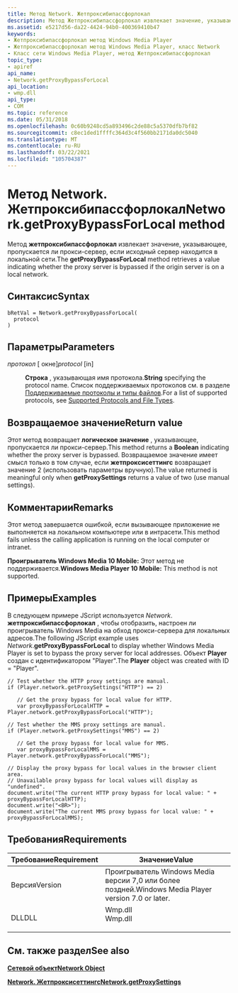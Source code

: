 ```yaml
---
title: Метод Network. Жетпроксибипассфорлокал
description: Метод Жетпроксибипассфорлокал извлекает значение, указывающее, пропускается ли прокси-сервер, если исходный сервер находится в локальной сети.
ms.assetid: e5217d56-da22-4424-94b0-400369410b47
keywords:
- Жетпроксибипассфорлокал метод Windows Media Player
- Жетпроксибипассфорлокал метод Windows Media Player, класс Network
- Класс сети Windows Media Player, метод Жетпроксибипассфорлокал
topic_type:
- apiref
api_name:
- Network.getProxyBypassForLocal
api_location:
- wmp.dll
api_type:
- COM
ms.topic: reference
ms.date: 05/31/2018
ms.openlocfilehash: 0c60b9248cd5a893496c2de88c5a5370dfb7bf82
ms.sourcegitcommit: c8ec1ded1ffffc364d3c4f560bb2171da0dc5040
ms.translationtype: MT
ms.contentlocale: ru-RU
ms.lasthandoff: 03/22/2021
ms.locfileid: "105704387"
---
```

# <a name="networkgetproxybypassforlocal-method"></a><span data-ttu-id="4950d-106">Метод Network. Жетпроксибипассфорлокал</span><span class="sxs-lookup"><span data-stu-id="4950d-106">Network.getProxyBypassForLocal method</span></span>

<span data-ttu-id="4950d-107">Метод **жетпроксибипассфорлокал** извлекает значение, указывающее, пропускается ли прокси-сервер, если исходный сервер находится в локальной сети.</span><span class="sxs-lookup"><span data-stu-id="4950d-107">The **getProxyBypassForLocal** method retrieves a value indicating whether the proxy server is bypassed if the origin server is on a local network.</span></span>

## <a name="syntax"></a><span data-ttu-id="4950d-108">Синтаксис</span><span class="sxs-lookup"><span data-stu-id="4950d-108">Syntax</span></span>


```JScript
bRetVal = Network.getProxyBypassForLocal(
  protocol
)
```



## <a name="parameters"></a><span data-ttu-id="4950d-109">Параметры</span><span class="sxs-lookup"><span data-stu-id="4950d-109">Parameters</span></span>

<dl> <dt>

<span data-ttu-id="4950d-110">*протокол* \[ окне\]</span><span class="sxs-lookup"><span data-stu-id="4950d-110">*protocol* \[in\]</span></span>
</dt> <dd>

<span data-ttu-id="4950d-111">**Строка** , указывающая имя протокола.</span><span class="sxs-lookup"><span data-stu-id="4950d-111">**String** specifying the protocol name.</span></span> <span data-ttu-id="4950d-112">Список поддерживаемых протоколов см. в разделе [Поддерживаемые протоколы и типы файлов](supported-protocols-and-file-types.md).</span><span class="sxs-lookup"><span data-stu-id="4950d-112">For a list of supported protocols, see [Supported Protocols and File Types](supported-protocols-and-file-types.md).</span></span>

</dd> </dl>

## <a name="return-value"></a><span data-ttu-id="4950d-113">Возвращаемое значение</span><span class="sxs-lookup"><span data-stu-id="4950d-113">Return value</span></span>

<span data-ttu-id="4950d-114">Этот метод возвращает **логическое значение** , указывающее, пропускается ли прокси-сервер.</span><span class="sxs-lookup"><span data-stu-id="4950d-114">This method returns a **Boolean** indicating whether the proxy server is bypassed.</span></span> <span data-ttu-id="4950d-115">Возвращаемое значение имеет смысл только в том случае, если **жетпроксисеттингс** возвращает значение 2 (использовать параметры вручную).</span><span class="sxs-lookup"><span data-stu-id="4950d-115">The value returned is meaningful only when **getProxySettings** returns a value of two (use manual settings).</span></span>

## <a name="remarks"></a><span data-ttu-id="4950d-116">Комментарии</span><span class="sxs-lookup"><span data-stu-id="4950d-116">Remarks</span></span>

<span data-ttu-id="4950d-117">Этот метод завершается ошибкой, если вызывающее приложение не выполняется на локальном компьютере или в интрасети.</span><span class="sxs-lookup"><span data-stu-id="4950d-117">This method fails unless the calling application is running on the local computer or intranet.</span></span>

<span data-ttu-id="4950d-118">**Проигрыватель Windows Media 10 Mobile:** Этот метод не поддерживается.</span><span class="sxs-lookup"><span data-stu-id="4950d-118">**Windows Media Player 10 Mobile:** This method is not supported.</span></span>

## <a name="examples"></a><span data-ttu-id="4950d-119">Примеры</span><span class="sxs-lookup"><span data-stu-id="4950d-119">Examples</span></span>

<span data-ttu-id="4950d-120">В следующем примере JScript используется *Network*. **жетпроксибипассфорлокал** , чтобы отобразить, настроен ли проигрыватель Windows Media на обход прокси-сервера для локальных адресов.</span><span class="sxs-lookup"><span data-stu-id="4950d-120">The following JScript example uses *Network*.**getProxyBypassForLocal** to display whether Windows Media Player is set to bypass the proxy server for local addresses.</span></span> <span data-ttu-id="4950d-121">Объект **Player** создан с идентификатором "Player".</span><span class="sxs-lookup"><span data-stu-id="4950d-121">The **Player** object was created with ID = "Player".</span></span>


```JScript
// Test whether the HTTP proxy settings are manual.
if (Player.network.getProxySettings("HTTP") == 2)

   // Get the proxy bypass for local value for HTTP.
   var proxyBypassForLocalHTTP = Player.network.getProxyBypassForLocal("HTTP");

// Test whether the MMS proxy settings are manual.
if (Player.network.getProxySettings("MMS") == 2)

   // Get the proxy bypass for local value for MMS.
   var proxyBypassForLocalMMS = Player.network.getProxyBypassForLocal("MMS");

// Display the proxy bypass for local values in the browser client area.
// Unavailable proxy bypass for local values will display as "undefined".
document.write("The current HTTP proxy bypass for local value: " + proxyBypassForLocalHTTP);
document.write("<BR>");
document.write("The current MMS proxy bypass for local value: " + proxyBypassForLocalMMS);

```



## <a name="requirements"></a><span data-ttu-id="4950d-122">Требования</span><span class="sxs-lookup"><span data-stu-id="4950d-122">Requirements</span></span>



| <span data-ttu-id="4950d-123">Требование</span><span class="sxs-lookup"><span data-stu-id="4950d-123">Requirement</span></span> | <span data-ttu-id="4950d-124">Значение</span><span class="sxs-lookup"><span data-stu-id="4950d-124">Value</span></span> |
|--------------------|------------------------------------------------------------------------------------|
| <span data-ttu-id="4950d-125">Версия</span><span class="sxs-lookup"><span data-stu-id="4950d-125">Version</span></span><br/> | <span data-ttu-id="4950d-126">Проигрыватель Windows Media версии 7,0 или более поздней.</span><span class="sxs-lookup"><span data-stu-id="4950d-126">Windows Media Player version 7.0 or later.</span></span><br/>                              |
| <span data-ttu-id="4950d-127">DLL</span><span class="sxs-lookup"><span data-stu-id="4950d-127">DLL</span></span><br/>     | <dl> <span data-ttu-id="4950d-128"><dt>Wmp.dll</dt></span><span class="sxs-lookup"><span data-stu-id="4950d-128"><dt>Wmp.dll</dt></span></span> </dl> |



## <a name="see-also"></a><span data-ttu-id="4950d-129">См. также раздел</span><span class="sxs-lookup"><span data-stu-id="4950d-129">See also</span></span>

<dl> <dt>

[<span data-ttu-id="4950d-130">**Сетевой объект**</span><span class="sxs-lookup"><span data-stu-id="4950d-130">**Network Object**</span></span>](network-object.md)
</dt> <dt>

[<span data-ttu-id="4950d-131">**Network. Жетпроксисеттингс**</span><span class="sxs-lookup"><span data-stu-id="4950d-131">**Network.getProxySettings**</span></span>](network-getproxysettings.md)
</dt> </dl>

 

 





